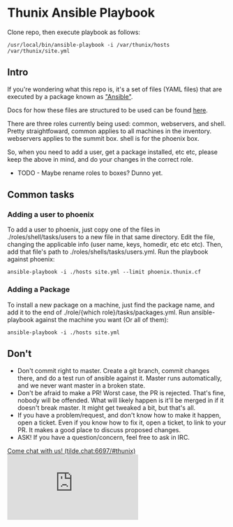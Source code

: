 # Thunix Ansible Playbook

Clone repo, then execute playbook as follows:

```/usr/local/bin/ansible-playbook -i /var/thunix/hosts /var/thunix/site.yml```

## Intro
If you're wondering what this repo is, it's a set of files (YAML files) that are executed by a package known as ["Ansible"](https://en.wikipedia.org/wiki/Ansible_(software)).

Docs for how these files are structured to be used can be found [here](https://docs.ansible.com/).

There are three roles currently being used:  common, webservers, and shell.  Pretty straightfoward, common applies to all machines in the inventory.  webservers applies to the summit box.  shell is for the phoenix box.

So, when you need to add a user, get a package installed, etc etc, please keep the above in mind, and do your changes in the correct role.

* TODO - Maybe rename roles to boxes?  Dunno yet.

## Common tasks

### Adding a user to phoenix
To add a user to phoenix, just copy one of the files in ./roles/shell/tasks/users to a new file in that same directory.  Edit the file, changing the applicable info (user name, keys, homedir, etc etc etc).  Then, add that file's path to ./roles/shells/tasks/users.yml.  Run the playbook against phoenix:

```ansible-playbook -i ./hosts site.yml --limit phoenix.thunix.cf```

### Adding a Package
To install a new package on a machine, just find the package name, and add it to the end of ./role/{which role}/tasks/packages.yml.  Run ansible-playbook against the machine you want (Or all of them):

```ansible-playbook -i ./hosts site.yml```

## Don't

* Don't commit right to master.  Create a git branch, commit changes there, and do a test run of ansible against it.  Master runs automatically, and we never want master in a broken state.
* Don't be afraid to make a PR!  Worst case, the PR is rejected.  That's fine, nobody will be offended.  What will likely happen is it'll be merged in if it doesn't break master. It might get tweaked a bit, but that's all.
* If you have a problem/request, and don't know how to make it happen, open a ticket.  Even if you know how to fix it, open a ticket, to link to your PR.  It makes a good place to discuss proposed changes.
* ASK!  If you have a question/concern, feel free to ask in IRC.


[Come chat with us! (tilde.chat:6697/#thunix)](https://web.tilde.chat/?join=thunix) ![chat badge](https://tilde.chat/badges/badge.php?channel=%23thunix)